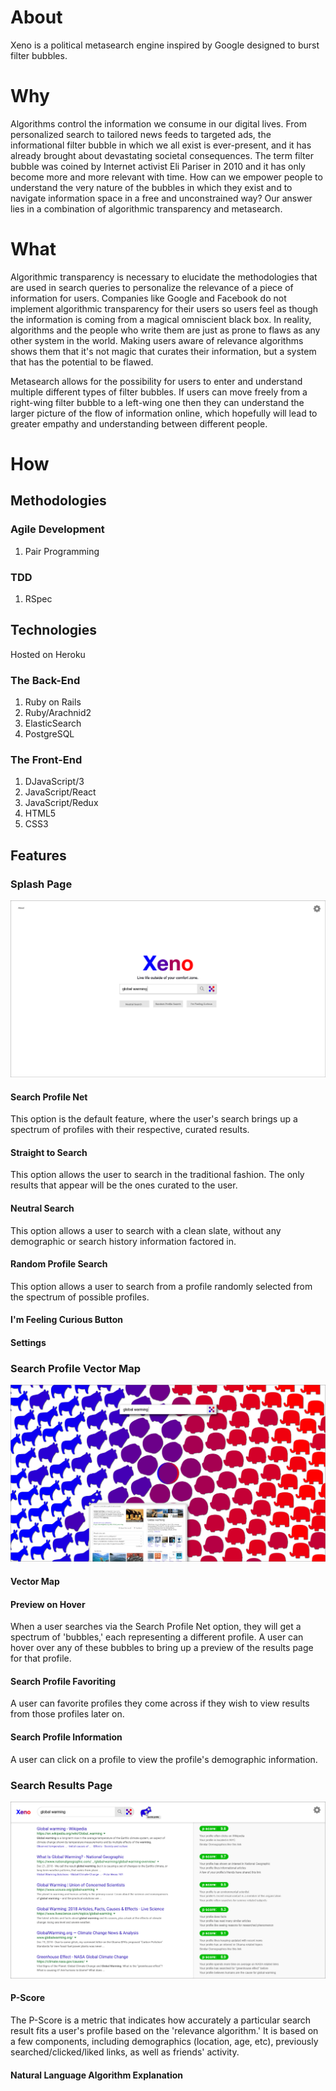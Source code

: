 # About

Xeno is a political metasearch engine inspired by Google designed to burst filter bubbles.

# Why

Algorithms control the information we consume in our digital lives.  From personalized search to tailored news feeds to targeted ads, the informational filter bubble in which we all exist is ever-present, and it has already brought about devastating societal consequences.  The term filter bubble was coined by Internet activist Eli Pariser in 2010 and it has only become more and more relevant with time.  How can we empower people to understand the very nature of the bubbles in which they exist and to navigate information space in a free and unconstrained way?  Our answer lies in a combination of algorithmic transparency and metasearch.  

# What

Algorithmic transparency is necessary to elucidate the methodologies that are used in search queries to personalize the relevance of a piece of information for users.  Companies like Google and Facebook do not implement algorithmic transparency for their users so users feel as though the information is coming from a magical omniscient black box.  In reality, algorithms and the people who write them are just as prone to flaws as any other system in the world.  Making users aware of relevance algorithms shows them that it's not magic that curates their information, but a system that has the potential to be flawed.

Metasearch allows for the possibility for users to enter and understand multiple different types of filter bubbles.  If users can move freely from a right-wing filter bubble to a left-wing one then they can understand the larger picture of the flow of information online, which hopefully will lead to greater empathy and understanding between different people.

# How

## Methodologies

### Agile Development

  1. Pair Programming

### TDD

  1. RSpec

## Technologies

Hosted on Heroku

### The Back-End

  1. Ruby on Rails
  2. Ruby/Arachnid2
  3. ElasticSearch
  4. PostgreSQL

### The Front-End

  1. DJavaScript/3
  2. JavaScript/React
  3. JavaScript/Redux
  4. HTML5
  5. CSS3

## Features

### Splash Page

![Xeno Splash](https://github.com/Xeno-Life/Xeno/blob/master/Design%20Assets/Artboard%201.png)

#### Search Profile Net

This option is the default feature, where the user's search brings up a spectrum of profiles with their respective, curated results.

#### Straight to Search

This option allows the user to search in the traditional fashion.
The only results that appear will be the ones curated to the user.

#### Neutral Search

This option allows a user to search with a clean slate, without any demographic or search history information
factored in.

#### Random Profile Search

This option allows a user to search from a profile randomly selected from the spectrum of possible profiles.

#### I'm Feeling Curious Button

#### Settings

### Search Profile Vector Map

![Xeno Search Results](https://github.com/Xeno-Life/Xeno/blob/master/Design%20Assets/Artboard%202.png)

#### Vector Map

#### Preview on Hover

When a user searches via the Search Profile Net option, they will get a spectrum of 'bubbles,' each representing a different profile.
A user can hover over any of these bubbles to bring up a preview of the results page for that profile.  

#### Search Profile Favoriting

A user can favorite profiles they come across if they wish to view results from those profiles later on.

#### Search Profile Information

A user can click on a profile to view the profile's demographic information.

### Search Results Page

![Xeno Search Results](https://github.com/Xeno-Life/Xeno/blob/master/Design%20Assets/artArtboard%203.png)

#### P-Score

The P-Score is a metric that indicates how accurately a particular search result fits a user's profile based on the 'relevance algorithm.' It is based on a few components, including demographics (location, age, etc), previously searched/clicked/liked links, as well as friends' activity. 


#### Natural Language Algorithm Explanation
